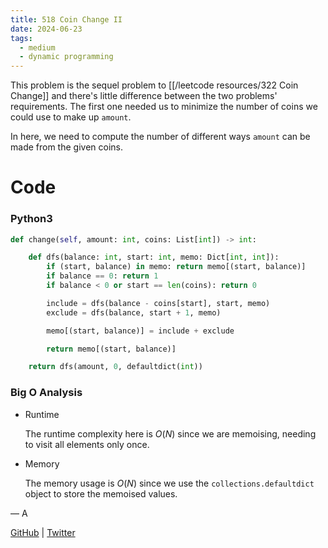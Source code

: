 ```yaml
---
title: 518 Coin Change II
date: 2024-06-23
tags:
  - medium
  - dynamic programming
---
```


This problem is the sequel problem to [[/leetcode resources/322 Coin Change]] and there's little difference between the two problems' requirements. The first one needed us to minimize the number of coins we could use to make up `amount`.

In here, we need to compute the number of different ways `amount` can be made from the given coins.

# Code

### Python3

```python
def change(self, amount: int, coins: List[int]) -> int:

    def dfs(balance: int, start: int, memo: Dict[int, int]):
        if (start, balance) in memo: return memo[(start, balance)]
        if balance == 0: return 1
        if balance < 0 or start == len(coins): return 0

        include = dfs(balance - coins[start], start, memo)
        exclude = dfs(balance, start + 1, memo)

        memo[(start, balance)] = include + exclude

        return memo[(start, balance)]

    return dfs(amount, 0, defaultdict(int))
```

### Big O Analysis

- Runtime

  The runtime complexity here is $O(N)$ since we are memoising, needing to visit all elements only once.

- Memory

  The memory usage is $O(N)$ since we use the `collections.defaultdict` object to store the memoised values.

— A

[GitHub](https://github.com/athkdev) | [Twitter](https://twitter.com/athkdev)
